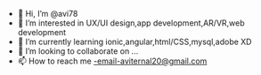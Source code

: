 - 👋 Hi, I’m @avi78
- 👀 I’m interested in UX/UI design,app development,AR/VR,web development
- 🌱 I’m currently learning ionic,angular,html/CSS,mysql,adobe XD
- 💞️ I’m looking to collaborate on ...
- 📫 How to reach me -email-aviternal20@gmail.com

<!---
avi78/avi78 is a ✨ special ✨ repository because its `README.md` (this file) appears on your GitHub profile.
You can click the Preview link to take a look at your changes.
--->
